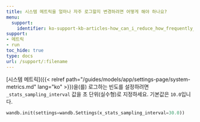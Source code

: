 ```yaml
---
title: 시스템 메트릭을 얼마나 자주 로그할지 변경하려면 어떻게 해야 하나요?
menu:
  support:
    identifier: ko-support-kb-articles-how_can_i_reduce_how_frequently_to_log_system_metrics
support:
- 메트릭
- run
toc_hide: true
type: docs
url: /support/:filename
---
```


[시스템 메트릭]({{< relref path="/guides/models/app/settings-page/system-metrics.md" lang="ko" >}})을(를) 로그하는 빈도를 설정하려면 `_stats_sampling_interval` 값을 초 단위(실수형)로 지정하세요. 기본값은 `10.0`입니다.

```python
wandb.init(settings=wandb.Settings(x_stats_sampling_interval=30.0))
```